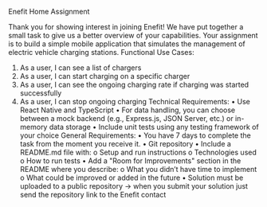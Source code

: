 Enefit Home Assignment

Thank you for showing interest in joining Enefit!
We have put together a small task to give us a better overview of your capabilities. Your
assignment is to build a simple mobile application that simulates the management of electric
vehicle charging stations.
Functional Use Cases:
1. As a user, I can see a list of chargers
2. As a user, I can start charging on a specific charger
3. As a user, I can see the ongoing charging rate if charging was started successfully
4. As a user, I can stop ongoing charging
Technical Requirements:
• Use React Native and TypeScript
• For data handling, you can choose between a mock backend (e.g., Express.js,
JSON Server, etc.) or in-memory data storage
• Include unit tests using any testing framework of your choice
General Requirements:
• You have 7 days to complete the task from the moment you receive it.
• Git repository
• Include a README.md file with:
o Setup and run instructions
o Technologies used
o How to run tests
• Add a "Room for Improvements" section in the README where you describe:
o What you didn’t have time to implement
o What could be improved or added in the future
• Solution must be uploaded to a public repository -> when you submit your
solution just send the repository link to the Enefit contact